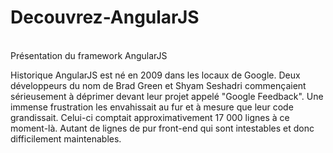 # Decouvrez-AngularJS
<br>Présentation du framework AngularJS</br>

Historique
AngularJS est né en 2009 dans les locaux de Google. Deux développeurs du nom de Brad Green et Shyam Seshadri commençaient sérieusement à déprimer devant leur projet appelé "Google Feedback". Une immense frustration les envahissait au fur et à mesure que leur code grandissait. Celui-ci comptait approximativement 17 000 lignes à ce moment-là. Autant de lignes de pur front-end  qui sont intestables et donc difficilement maintenables.

